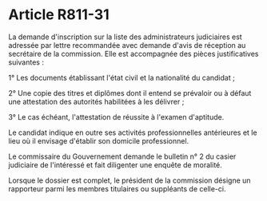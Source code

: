 # Article R811-31

La demande d'inscription sur la liste des administrateurs judiciaires est adressée par lettre recommandée avec demande d'avis de réception au secrétaire de la commission. Elle est accompagnée des pièces justificatives suivantes :

1° Les documents établissant l'état civil et la nationalité du candidat ;

2° Une copie des titres et diplômes dont il entend se prévaloir ou à défaut une attestation des autorités habilitées à les délivrer ;

3° Le cas échéant, l'attestation de réussite à l'examen d'aptitude.

Le candidat indique en outre ses activités professionnelles antérieures et le lieu où il envisage d'établir son domicile professionnel.

Le commissaire du Gouvernement demande le bulletin n° 2 du casier judiciaire de l'intéressé et fait diligenter une enquête de moralité.

Lorsque le dossier est complet, le président de la commission désigne un rapporteur parmi les membres titulaires ou suppléants de celle-ci.
